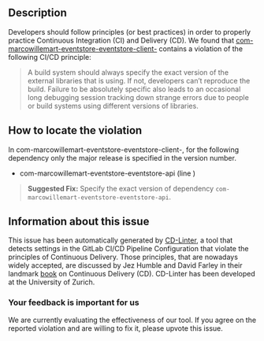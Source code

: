 
## Description
Developers should follow principles (or best practices) in order to properly practice Continuous Integration (CI) and Delivery (CD).
We found that [com-marcowillemart-eventstore-eventstore-client-](https://gitlab.com/mwillema/eventstore/blob/master/.gitlab-ci.yml) contains a violation of the following CI/CD principle:

> A build system should always specify the exact version of the external libraries that is using.
If not, developers can’t reproduce the build. Failure to be absolutely specific also leads to an occasional long debugging session tracking down strange errors due to people or build systems using different versions of libraries.

## How to locate the violation

In com-marcowillemart-eventstore-eventstore-client-, for the following dependency only the major release is specified in the version number.

* com-marcowillemart-eventstore-eventstore-api (line )

> **Suggested Fix:** Specify the exact version of dependency `com-marcowillemart-eventstore-eventstore-api`.

## Information about this issue

This issue has been automatically generated by [CD-Linter](https://gitlab.com/Jancso/configuration-analytics), a tool that detects settings in the GitLab CI/CD Pipeline Configuration that violate the principles of Continuous Delivery. Those principles, that are nowadays widely accepted, are discussed by Jez Humble and David Farley in their landmark [book](https://www.oreilly.com/library/view/continuous-delivery-reliable/9780321670250/) on Continuous Delivery (CD). CD-Linter has been developed at the University of Zurich.

### Your feedback is important for us
We are currently evaluating the effectiveness of our tool. If you agree on the reported violation and are willing to fix it, please upvote this issue.